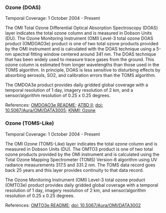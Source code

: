 ### Ozone (DOAS)
Temporal Coverage: 1 October 2004 - Present

The OMI Total Ozone Differential Optical Absorption Spectroscopy (DOAS) layer indicates the total ozone column and is measured in Dobson Units (DU). The Ozone Monitoring Instrument (OMI) Level-3 total ozone DOAS product (OMDOAO3e) product is one of two total ozone products provided by the OMI instrument and is calculated with the DOAS technique using a 5-nm spectral fitting window centered around 341 nm. The DOAS technique that has been widely used to measure trace gases from the ground. This ozone column is estimated from longer wavelengths than those used in the TOMS algorithm. In principle, DOAS is less sensitive to disturbing effects by absorbing aerosols, SO2, and calibration errors than the TOMS algorithm.

The OMDOA3e product provides daily gridded global coverage with a temporal resolution of 1 day, imagery resolution of 2 km, and a sensor/algorithm resolution of 0.25 x 0.25 degrees.

References: [OMDOAO3e README](https://acdisc.gesdisc.eosdis.nasa.gov/data/Aura_OMI_Level3/OMDOAO3e.003/doc/OMDOAO3e_OSIPS_README_V003.doc); [ATBD II](https://eospso.gsfc.nasa.gov/sites/default/files/atbd/ATBD-OMI-02.pdf); [doi: 10.5067/Aura/OMI/DATA3005](https://disc.gsfc.nasa.gov/datacollection/OMDOAO3e_V003.html); [KNMI: Ozone](http://projects.knmi.nl/omi/research/product/product_generator.php?info=page&product=Ozone&flavour=OMDOAO3&long=DOAS%20Total%20Ozone%20column)

### Ozone (TOMS-Like)
Temporal Coverage: 1 October 2004 - Present

The OMI Ozone (TOMS-Like) layer indicates the total ozone column and is measured in Dobson Units (DU). The OMTO3 product is one of two total ozone products provided by the OMI instrument and is calculated using the Total Ozone Mapping Spectrometer (TOMS) Version-8 algorithm using UV radiance measurements 317.5 and 331.2 nm. The TOMS data record goes back 25 years and this layer provides continuity to that data record.

The Ozone Monitoring Instrument (OMI) Level-3 total ozone product (OMTO3e) product provides daily gridded global coverage with a temporal resolution of 1 day, imagery resolution of 2 km, and sensor/algorithm resolution of 0.25 x 0.25 degrees.

References: [OMTO3e README](https://acdisc.gesdisc.eosdis.nasa.gov/data/Aura_OMI_Level3/OMTO3e.003/doc/OMTO3e_OSIPS_README_V003.doc); [doi: 10.5067/Aura/OMI/DATA3002](https://disc.gsfc.nasa.gov/datacollection/OMTO3e_V003.html)
